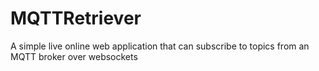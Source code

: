 # MQTTRetriever
A simple live online web application that can subscribe to topics from an MQTT broker over websockets
